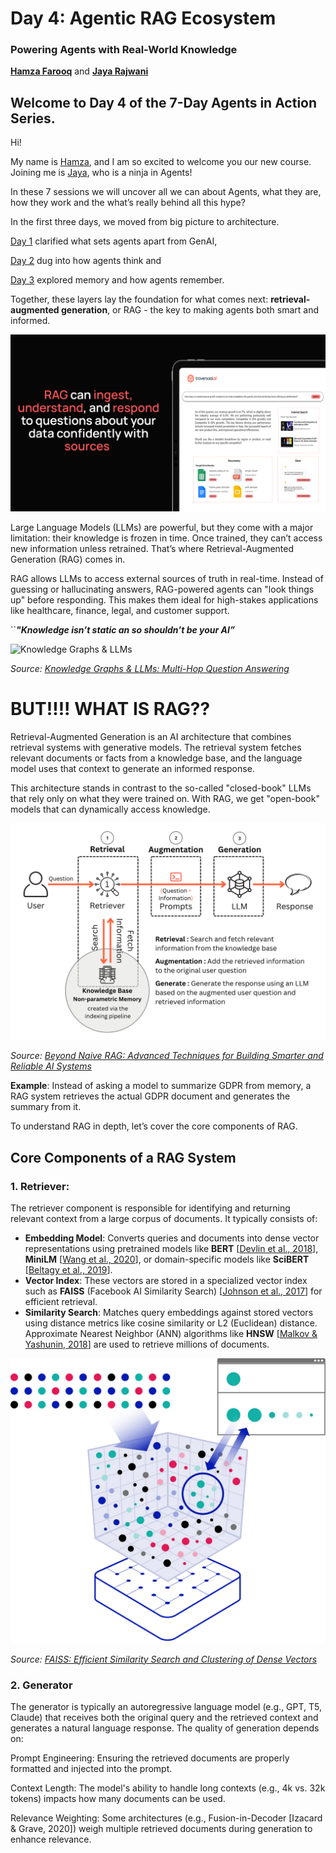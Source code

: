 # Day 4: Agentic RAG Ecosystem
### Powering Agents with Real-World Knowledge

[**Hamza Farooq**](https://github.com/hamzafarooq) and [**Jaya Rajwani**](https://github.com/JayaRajwani)

## Welcome to Day 4 of the 7-Day Agents in Action Series.

Hi!

My name is [Hamza](https://www.linkedin.com/in/hamzafarooq/), and I am so excited to welcome you our new course. Joining me is [Jaya](https://www.linkedin.com/in/jayarajwani/), who is a ninja in Agents!

In these 7 sessions we will uncover all we can about Agents, what they are, how they work and the what’s really behind all this hype?

In the first three days, we moved from big picture to architecture.

[Day 1](link) clarified what sets agents apart from GenAI,

[Day 2](link) dug into how agents think and

[Day 3](link) explored memory and how agents remember.

Together, these layers lay the foundation for what comes next: **retrieval-augmented generation**, or RAG - the key to making agents both smart and informed.

![RAG](images/rag.png)

Large Language Models (LLMs) are powerful, but they come with a major limitation: their knowledge is frozen in time. Once trained, they can’t access new information unless retrained. That’s where Retrieval-Augmented Generation (RAG) comes in.

RAG allows LLMs to access external sources of truth in real-time. Instead of guessing or hallucinating answers, RAG-powered agents can "look things up" before responding. This makes them ideal for high-stakes applications like healthcare, finance, legal, and customer support.

``***"Knowledge isn’t static an so shouldn’t be your AI”***

![Knowledge Graphs & LLMs](images/knowledge-graphs)
<p>
  <em>Source: <a href="https://neo4j.com/blog/developer/knowledge-graph-llm-multi-hop-reasoning/">Knowledge Graphs & LLMs: Multi-Hop Question Answering</a></em>
</p>

# **BUT!!!! WHAT IS RAG??**

Retrieval-Augmented Generation is an AI architecture that combines retrieval systems with generative models. The retrieval system fetches relevant documents or facts from a knowledge base, and the language model uses that context to generate an informed response.

This architecture stands in contrast to the so-called "closed-book" LLMs that rely only on what they were trained on. With RAG, we get "open-book" models that can dynamically access knowledge.

![Advanced RAG](images/advanced-rag.png)
<p>
  <em>Source: <a href="https://towardsdatascience.com/beyond-naive-rag-advanced-techniques-for-building-smarter-and-reliable-ai-systems-c4fbcf8718b8/">Beyond Naive RAG: Advanced Techniques for Building Smarter and Reliable AI Systems</a></em>
</p>

**Example**: Instead of asking a model to summarize GDPR from memory, a RAG system retrieves the actual GDPR document and generates the summary from it.

To understand RAG in depth, let’s cover the core components of RAG.

## **Core Components of a RAG System**

### **1. Retriever:**

The retriever component is responsible for identifying and returning relevant context from a large corpus of documents. It typically consists of:

- **Embedding Model**: Converts queries and documents into dense vector representations using pretrained models like **BERT** [[Devlin et al., 2018](https://arxiv.org/abs/1810.04805)], **MiniLM** [[Wang et al., 2020](https://arxiv.org/abs/2002.10957)], or domain-specific models like **SciBERT** [[Beltagy et al., 2019](https://arxiv.org/abs/1903.10676)].
- **Vector Index**: These vectors are stored in a specialized vector index such as **FAISS** (Facebook AI Similarity Search) [[Johnson et al., 2017](https://arxiv.org/abs/1702.08734)] for efficient retrieval.
- **Similarity Search**: Matches query embeddings against stored vectors using distance metrics like cosine similarity or L2 (Euclidean) distance. Approximate Nearest Neighbor (ANN) algorithms like **HNSW** [[Malkov & Yashunin, 2018](https://arxiv.org/abs/1603.09320)] are used to retrieve millions of documents.

![FAISS](images/faiss.png)
<p>
  <em>Source: <a href="https://medium.com/@pankaj_pandey/faiss-efficient-similarity-search-and-clustering-of-dense-vectors-dace1df1e235">FAISS: Efficient Similarity Search and Clustering of Dense Vectors</a></em>
</p>

### **2. Generator**

The generator is typically an autoregressive language model (e.g., GPT, T5, Claude) that receives both the original query and the retrieved context and generates a natural language response. The quality of generation depends on:

Prompt Engineering: Ensuring the retrieved documents are properly formatted and injected into the prompt.

Context Length: The model's ability to handle long contexts (e.g., 4k vs. 32k tokens) impacts how many documents can be used.

Relevance Weighting: Some architectures (e.g., Fusion-in-Decoder [Izacard & Grave, 2020]) weigh multiple retrieved documents during generation to enhance relevance.
